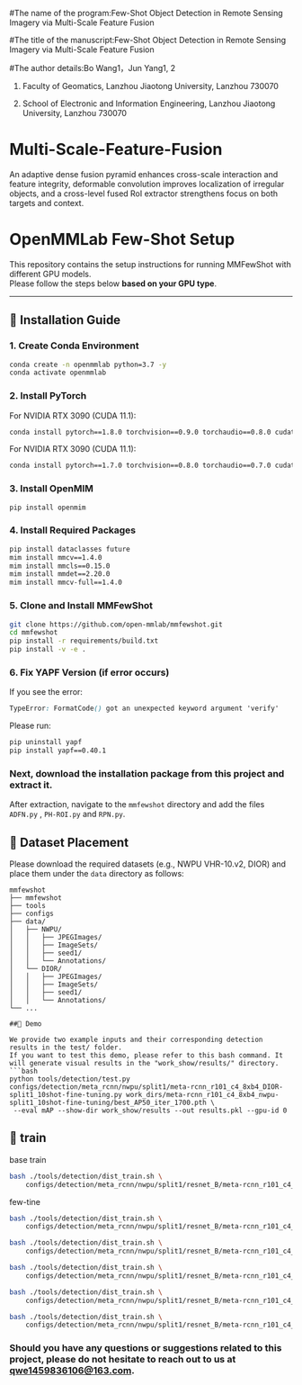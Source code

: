 #The name of the program:Few-Shot Object Detection in Remote Sensing Imagery via Multi-Scale Feature Fusion


#The title of the manuscript:Few-Shot Object Detection in Remote Sensing Imagery via Multi-Scale Feature Fusion


#The author details:Bo Wang1，Jun Yang1, 2


1. Faculty of Geomatics, Lanzhou Jiaotong University, Lanzhou 730070

3. School of Electronic and Information Engineering, Lanzhou Jiaotong University, Lanzhou 730070



# Multi-Scale-Feature-Fusion
An adaptive dense fusion pyramid enhances cross-scale interaction and feature integrity, deformable convolution improves localization of irregular objects, and a cross-level fused RoI extractor strengthens focus on both targets and context.
# OpenMMLab Few-Shot Setup

This repository contains the setup instructions for running MMFewShot with different GPU models.  
Please follow the steps below **based on your GPU type**.

---

## 🚀 Installation Guide

### 1. Create Conda Environment
```bash
conda create -n openmmlab python=3.7 -y
conda activate openmmlab
```
### 2. Install PyTorch
For NVIDIA RTX 3090 (CUDA 11.1):
```bash
conda install pytorch==1.8.0 torchvision==0.9.0 torchaudio==0.8.0 cudatoolkit=11.1 -c pytorch -c conda-forge
```
For NVIDIA RTX 3090 (CUDA 11.1):
```bash
conda install pytorch==1.7.0 torchvision==0.8.0 torchaudio==0.7.0 cudatoolkit=10.1 -c pytorch
```
### 3. Install OpenMIM
```bash
pip install openmim
```
### 4. Install Required Packages
```bash
pip install dataclasses future
mim install mmcv==1.4.0
mim install mmcls==0.15.0
mim install mmdet==2.20.0
mim install mmcv-full==1.4.0
```
### 5. Clone and Install MMFewShot
```bash
git clone https://github.com/open-mmlab/mmfewshot.git
cd mmfewshot
pip install -r requirements/build.txt
pip install -v -e .
```
### 6. Fix YAPF Version (if error occurs)
If you see the error:
```css
TypeError: FormatCode() got an unexpected keyword argument 'verify'
```
Please run:
```bash
pip uninstall yapf
pip install yapf==0.40.1
```
### Next, download the installation package from this project and extract it.  
After extraction, navigate to the `mmfewshot` directory and add the files `ADFN.py` , `PH-ROI.py` and `RPN.py`.

## 📂 Dataset Placement

Please download the required datasets (e.g., NWPU VHR-10.v2, DIOR) and place them under the `data` directory as follows:

```text
mmfewshot
├── mmfewshot
├── tools
├── configs
├── data/
│   ├── NWPU/
│   │   ├── JPEGImages/
│   │   ├── ImageSets/
│   │   ├── seed1/
│   │   └── Annotations/
│   └── DIOR/
│   │   ├── JPEGImages/
│   │   ├── ImageSets/
│   │   ├── seed1/
│   │   └── Annotations/
└── ...

##📸 Demo

We provide two example inputs and their corresponding detection results in the test/ folder.
If you want to test this demo, please refer to this bash command. It will generate visual results in the "work_show/results/" directory.
```bash
python tools/detection/test.py configs/detection/meta_rcnn/nwpu/split1/meta-rcnn_r101_c4_8xb4_DIOR-split1_10shot-fine-tuning.py work_dirs/meta-rcnn_r101_c4_8xb4_nwpu-split1_10shot-fine-tuning/best_AP50_iter_1700.pth \ 
 --eval mAP --show-dir work_show/results --out results.pkl --gpu-id 0
```
## 🚀 train

base train
```bash
bash ./tools/detection/dist_train.sh \
    configs/detection/meta_rcnn/nwpu/split1/resnet_B/meta-rcnn_r101_c4_8xb4_nwpu-split1_base-training.py 1
```
few-tine
```bash
bash ./tools/detection/dist_train.sh \
    configs/detection/meta_rcnn/nwpu/split1/resnet_B/meta-rcnn_r101_c4_8xb4_nwpu-split1_1shot-fine-tuning.py 1

bash ./tools/detection/dist_train.sh \
    configs/detection/meta_rcnn/nwpu/split1/resnet_B/meta-rcnn_r101_c4_8xb4_nwpu-split1_2shot-fine-tuning.py 1

bash ./tools/detection/dist_train.sh \
    configs/detection/meta_rcnn/nwpu/split1/resnet_B/meta-rcnn_r101_c4_8xb4_nwpu-split1_3shot-fine-tuning.py 1

bash ./tools/detection/dist_train.sh \
    configs/detection/meta_rcnn/nwpu/split1/resnet_B/meta-rcnn_r101_c4_8xb4_nwpu-split1_5shot-fine-tuning.py 1

bash ./tools/detection/dist_train.sh \
    configs/detection/meta_rcnn/nwpu/split1/resnet_B/meta-rcnn_r101_c4_8xb4_nwpu-split1_10shot-fine-tuning.py 1
```
### Should you have any questions or suggestions related to this project, please do not hesitate to reach out to us at qwe1459836106@163.com.
